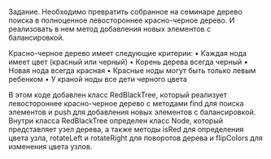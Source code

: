 Задание.
Необходимо превратить собранное на семинаре дерево поиска в полноценное левостороннее красно-черное дерево. И реализовать в нем метод добавления новых элементов с балансировкой.

Красно-черное дерево имеет следующие критерии:
• Каждая нода имеет цвет (красный или черный)
• Корень дерева всегда черный
• Новая нода всегда красная
• Красные ноды могут быть только левым ребенком
• У краной ноды все дети черного цвета

В этом коде добавлен класс RedBlackTree, который реализует левостороннее красно-черное дерево с методами find для поиска элементов и push для добавления новых элементов с балансировкой. Внутри класса RedBlackTree определен класс Node, который представляет узел дерева, а также методы isRed для определения цвета узла, rotateLeft и rotateRight для поворотов дерева и flipColors для изменения цвета узлов.

